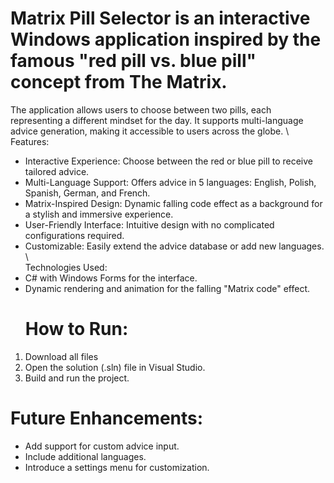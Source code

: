 
# Matrix Pill Selector is an interactive Windows application inspired by the famous "red pill vs. blue pill" concept from The Matrix. 
The application allows users to choose between two pills, each representing a different mindset for the day. It supports multi-language advice generation, making it accessible to users across the globe.
\\
Features:
- Interactive Experience: Choose between the red or blue pill to receive tailored advice.
- Multi-Language Support: Offers advice in 5 languages: English, Polish, Spanish, German, and French.
- Matrix-Inspired Design: Dynamic falling code effect as a background for a stylish and immersive experience.
- User-Friendly Interface: Intuitive design with no complicated configurations required.
- Customizable: Easily extend the advice database or add new languages.
\\  
Technologies Used:
- C# with Windows Forms for the interface.
- Dynamic rendering and animation for the falling "Matrix code" effect.
  # How to Run:
1. Download all files
2. Open the solution (.sln) file in Visual Studio.
3. Build and run the project.
   
# Future Enhancements:
 - Add support for custom advice input.
 - Include additional languages.
 - Introduce a settings menu for customization.

